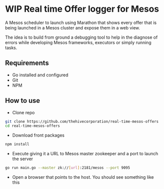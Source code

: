 # WIP Real time Offer logger for Mesos

A Mesos scheduler to launch using Marathon that shows every offer that is being launched in a Mesos cluster and expose them in a web view.

The idea is to build from ground a debugging tool to help in the diagnose of errors while developing Mesos frameworks, executors or simply running tasks.

## Requirements
* Go installed and configured
* Git
* NPM

## How to use
* Clone repo

```bash
git clone https://github.com/thehivecorporation/real-time-mesos-offers
cd real-time-mesos-offers
```

* Download front packages

```bash
npm install
```

* Execute giving it a URL to Mesos master zookeeper and a port to launch the server

```bash
go run main.go --master zk://[url]:2181/mesos --port 9095
```

* Open a browser that points to the host. You should see something like this